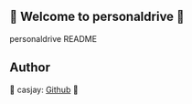 ## 👋 Welcome to personaldrive 🚀  

personaldrive README  
  
  
## Author  

🤖 casjay: [Github](https://github.com/casjay) 🤖  
